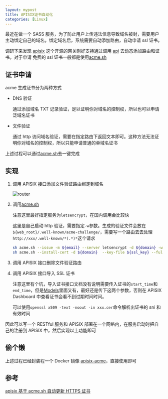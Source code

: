 ```yaml
---
layout: mypost
title: APISIX证书自动化
categories: [Linux]
---
```


最近在做一个 SASS 服务，为了防止用户上传违法信息导致域名被封，需要用户主动绑定自己的域名。绑定域名后，系统需要自动添加路由，自动申请 ssl 证书。

调研下来发现 [apisix](https://github.com/apache/apisix) 这个开源的网关刚好支持通过调用 [api](https://apisix.apache.org/zh/docs/apisix/admin-api) 去动态添加路由和证书。对于申请 免费的 ssl 证书一般都是使用[acme.sh](https://github.com/acmesh-official/acme.sh)

## 证书申请

acme 生成证书分为两种方式

- DNS 验证

  通过添加域名 TXT 记录验证，足以证明你对域名的控制权，所以也可以申请泛域名证书

- 文件验证

  通过 http 访问域名验证，需要在指定路由下返回文本即可。这种方法无法证明你对域名的控制权，所以只能申请普通的单域名证书

上述过程可以通过[acme.sh](https://github.com/acmesh-official/acme.sh)去一键完成

## 实现

1. 调用 APISIX 接口添加文件验证路由绑定到域名

   ![router](router.png)

2. 调用[acme.sh](https://github.com/acmesh-official/acme.sh)

   注意这里最好指定服务为`letsencrypt`，在国内调用会比较快

   这里是自己启动 http 验证，需要指定`-w`参数。生成的验证文件会放在`${web_root}/.well-known/acme-challenge/`，需要写一个路由去去处理`http://xxx/.well-known/*(.*)*`这个请求

   ```sh
   sh acme.sh --issue -m ${email} --server letsencrypt -d ${domain} -w ${web_root}
   sh acme.sh --install-cert -d ${domain}  --key-file ${ssl_key} --fullchain-file ${ssl_cer}
   ```

3. 调用 APISIX 接口删除文件验证路由

4. 调用 APISIX 接口导入 SSL 证书

   注意这里有个坑，导入证书接口文档没有说明需要传入证书的`start_time`和`end_time`，但是[Models](https://apisix.apache.org/zh/docs/dashboard/api/api/#ssl)里面又有，最好还是传下这两个参数，否则在 APISIX Dashboard 中查看证书会看不到过期时间时间。

   可以使用`openssl x509 -text -noout -in xxx.cer`命令解析出证书的 sni 和有效时间

因此可以写一个 RESTful 服务和 APISIX 部署在一个网络内，在服务启动时把自己的注册到 APISIX 中，然后实现以上功能即可

## 偷个懒

上述过程已经封装程一个 Docker 镜像 [apisix-acme](https://github.com/TMaize/apisix-acme)，直接使用即可

## 参考

[apisix 基于 acme.sh 自动更新 HTTPS 证书](https://anjia0532.github.io/2021/05/24/renew-hook-update-apisix/)
